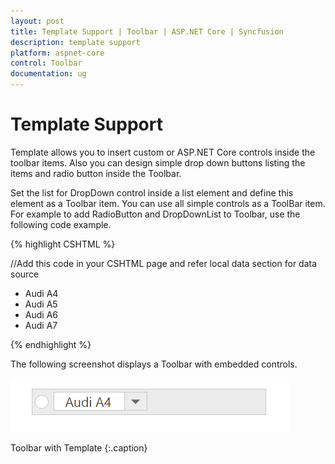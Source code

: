 ```yaml
---
layout: post
title: Template Support | Toolbar | ASP.NET Core | Syncfusion
description: template support
platform: aspnet-core
control: Toolbar
documentation: ug
---
```


# Template Support

Template allows you to insert custom or ASP.NET Core controls inside the toolbar items. Also you can design simple drop down buttons listing the items and radio button inside the Toolbar.

Set the list for DropDown control inside a list element and define this element as a Toolbar item. You can use all simple controls as a ToolBar item. For example to add RadioButton and DropDownList to Toolbar, use the following code example.

{% highlight CSHTML %}

//Add this code in your CSHTML page and refer local data section for data source
<ej-toolbar id="toolbar" width="250px">
<e-toolbar-items>
    <e-toolbar-item>
        <e-content-template>
            <div>
                <ej-radio-button id="Radio1" name="rad1" size="Small" checked="false" enabled="true" />
            </div>
        </e-content-template>
    </e-toolbar-item>
    <e-toolbar-item>
        <e-content-template>
            <div>
                <ej-drop-down-list id="selectCar" height="20px" width="100px" target-id="cars" selected-item-index="0"></ej-drop-down-list>
                <div id="cars">
                    <ul>
                        <li>Audi A4</li>
                        <li>Audi A5</li>
                        <li>Audi A6</li>
                        <li>Audi A7</li>
                    </ul>
                </div>
            </div>
        </e-content-template>
    </e-toolbar-item>
</e-toolbar-items>
</ej-toolbar>

{% endhighlight %}

The following screenshot displays a Toolbar with embedded controls.

![](Template-Support_images/Template-Support_img1.png)

Toolbar with Template
{:.caption}